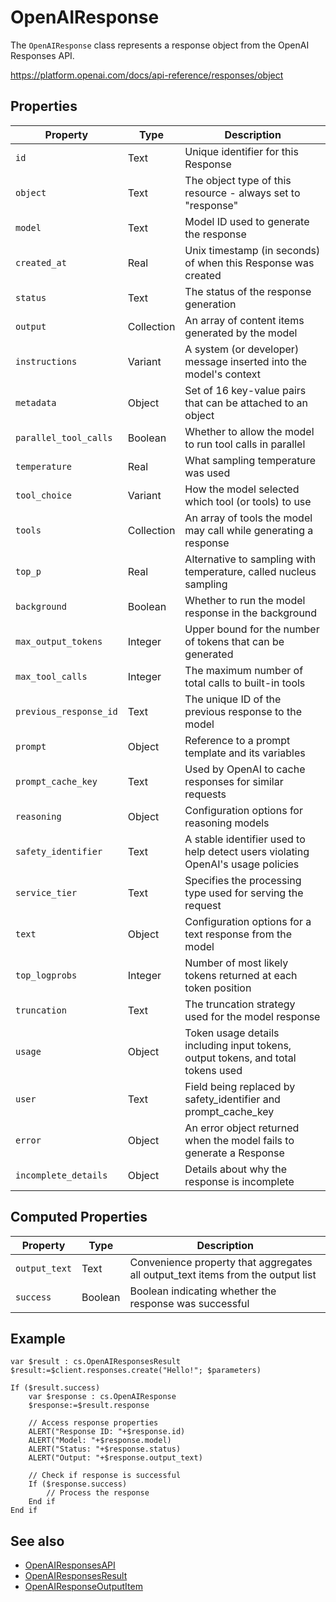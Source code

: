 # OpenAIResponse

The `OpenAIResponse` class represents a response object from the OpenAI Responses API.

<https://platform.openai.com/docs/api-reference/responses/object>

## Properties

| Property | Type | Description |
|----------|------|-------------|
| `id` | Text | Unique identifier for this Response |
| `object` | Text | The object type of this resource - always set to "response" |
| `model` | Text | Model ID used to generate the response |
| `created_at` | Real | Unix timestamp (in seconds) of when this Response was created |
| `status` | Text | The status of the response generation |
| `output` | Collection | An array of content items generated by the model |
| `instructions` | Variant | A system (or developer) message inserted into the model's context |
| `metadata` | Object | Set of 16 key-value pairs that can be attached to an object |
| `parallel_tool_calls` | Boolean | Whether to allow the model to run tool calls in parallel |
| `temperature` | Real | What sampling temperature was used |
| `tool_choice` | Variant | How the model selected which tool (or tools) to use |
| `tools` | Collection | An array of tools the model may call while generating a response |
| `top_p` | Real | Alternative to sampling with temperature, called nucleus sampling |
| `background` | Boolean | Whether to run the model response in the background |
| `max_output_tokens` | Integer | Upper bound for the number of tokens that can be generated |
| `max_tool_calls` | Integer | The maximum number of total calls to built-in tools |
| `previous_response_id` | Text | The unique ID of the previous response to the model |
| `prompt` | Object | Reference to a prompt template and its variables |
| `prompt_cache_key` | Text | Used by OpenAI to cache responses for similar requests |
| `reasoning` | Object | Configuration options for reasoning models |
| `safety_identifier` | Text | A stable identifier used to help detect users violating OpenAI's usage policies |
| `service_tier` | Text | Specifies the processing type used for serving the request |
| `text` | Object | Configuration options for a text response from the model |
| `top_logprobs` | Integer | Number of most likely tokens returned at each token position |
| `truncation` | Text | The truncation strategy used for the model response |
| `usage` | Object | Token usage details including input tokens, output tokens, and total tokens used |
| `user` | Text | Field being replaced by safety_identifier and prompt_cache_key |
| `error` | Object | An error object returned when the model fails to generate a Response |
| `incomplete_details` | Object | Details about why the response is incomplete |

## Computed Properties

| Property | Type | Description |
|----------|------|-------------|
| `output_text` | Text | Convenience property that aggregates all output_text items from the output list |
| `success` | Boolean | Boolean indicating whether the response was successful |

## Example

```4d
var $result : cs.OpenAIResponsesResult
$result:=$client.responses.create("Hello!"; $parameters)

If ($result.success)
    var $response : cs.OpenAIResponse
    $response:=$result.response
    
    // Access response properties
    ALERT("Response ID: "+$response.id)
    ALERT("Model: "+$response.model)
    ALERT("Status: "+$response.status)
    ALERT("Output: "+$response.output_text)
    
    // Check if response is successful
    If ($response.success)
        // Process the response
    End if
End if
```

## See also

- [OpenAIResponsesAPI](OpenAIResponsesAPI.md)
- [OpenAIResponsesResult](OpenAIResponsesResult.md)
- [OpenAIResponseOutputItem](OpenAIResponseOutputItem.md)
